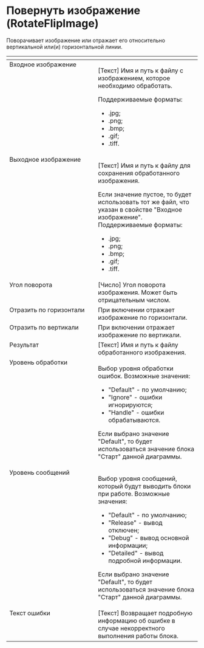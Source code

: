 # Повернуть изображение (RotateFlipImage)

Поворачивает изображение или отражает его относительно вертикальной или(и) горизонтальной линии.

<table data-header-hidden><thead><tr><th width="300.11663818359375" valign="top"></th><th width="321.33343505859375" valign="top"></th></tr></thead><tbody><tr><td valign="top">Входное изображение</td><td valign="top"><p>[Текст] Имя и путь к файлу с изображением, которое необходимо обработать. </p><p>Поддерживаемые форматы: </p><ul><li>.jpg; </li><li>.png; </li><li>.bmp; </li><li>.gif; </li><li>.tiff.</li></ul></td></tr><tr><td valign="top">Выходное изображение</td><td valign="top"><p>[Текст] Имя и путь к файлу для сохранения обработанного изображения. </p><p></p><p>Если значение пустое, то будет использовать тот же файл, что указан в свойстве "Входное изображение". Поддерживаемые форматы: </p><ul><li>.jpg; </li><li>.png; </li><li>.bmp; </li><li>.gif; </li><li>.tiff.</li></ul></td></tr><tr><td valign="top">Угол поворота</td><td valign="top">[Число] Угол поворота изображения. Может быть отрицательным числом.</td></tr><tr><td valign="top">Отразить по горизонтали</td><td valign="top">При включении отражает изображение по горизонтали.</td></tr><tr><td valign="top">Отразить по вертикали</td><td valign="top">При включении отражает изображение по вертикали.</td></tr><tr><td valign="top">Результат</td><td valign="top">[Текст] Имя и путь к файлу обработанного изображения.</td></tr><tr><td valign="top">Уровень обработки</td><td valign="top"><p>Выбор уровня обработки ошибок. Возможные значения: </p><ul><li>"Default" - по умолчанию; </li><li>"Ignore" - ошибки игнорируются; </li><li>"Handle" - ошибки обрабатываются. </li></ul><p>Если выбрано значение "Default", то будет использоваться значение блока "Старт" данной диаграммы.</p></td></tr><tr><td valign="top">Уровень сообщений</td><td valign="top"><p>Выбор уровня сообщений, который будут выводить блоки при работе. Возможные значения: </p><ul><li>"Default" - по умолчанию; </li><li>"Release" - вывод отключен; </li><li>"Debug" - вывод основной информации; </li><li>"Detailed" - вывод подробной информации. </li></ul><p>Если выбрано значение "Default", то будет использоваться значение блока "Старт" данной диаграммы.</p></td></tr><tr><td valign="top">Текст ошибки</td><td valign="top">[Текст] Возвращает подробную информацию об ошибке в случае некорректного выполнения работы блока.</td></tr></tbody></table>
